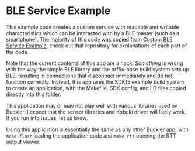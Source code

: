 BLE Service Example
===================

This example code creates a custom service with readable and writable
characteristics which can be interacted with by a BLE master (such as a
smartphone). The majority of this code was copied from
[Custom BLE Service Example](https://github.com/bjornspockeli/custom_ble_service_example),
check out that repository for explanations of each part of the code.


Note that the current contents of this app are a hack. _Something_ is wrong
with the way the simple BLE library and the nrf5x-base build system sets up
BLE, resulting in connections that disconnect immediately and do not function
correctly. Instead, this app uses the SDK15 example build system to create an
application, with the Makefile, SDK config, and LD files copied directly into
this folder.

This application may or may not play well with various libraries used on
Buckler. I expect that the sensor libraries and Kobuki driver will likely work.
If you run into issues, let us know.

Using this application is essentially the same as any other Buckler app, with
`make flash` loading the application code and `make rtt` opening the RTT output
viewer.

